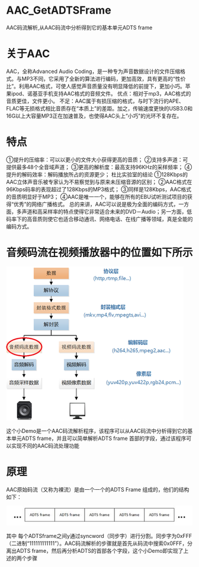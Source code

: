 # AAC_GetADTSFrame
AAC码流解析,从AAC码流中分析得到它的基本单元ADTS frame

# 关于AAC
AAC，全称Advanced Audio Coding，是一种专为声音数据设计的文件压缩格式。与MP3不同，它采用了全新的算法进行编码，更加高效，具有更高的“性价比”。利用AAC格式，可使人感觉声音质量没有明显降低的前提下，更加小巧。苹果ipod、诺基亚手机支持AAC格式的音频文件。
优点：相对于mp3，AAC格式的音质更佳，文件更小。
不足：AAC属于有损压缩的格式，与时下流行的APE、FLAC等无损格式相比音质存在“本质上”的差距。加之，传输速度更快的USB3.0和16G以上大容量MP3正在加速普及，也使得AAC头上“小巧”的光环不复存在。

# 特点
①提升的压缩率：可以以更小的文件大小获得更高的音质；
②支持多声道：可提供最多48个全音域声道；
③更高的解析度：最高支持96KHz的采样频率；
④提升的解码效率：解码播放所占的资源更少；
杜比实验室的结论
①128Kbps的AAC立体声音乐被专家认为不易察觉到与原来未压缩音源的区别；
②AAC格式在96Kbps码率的表现超过了128Kbps的MP3格式；
③同样是128Kbps，AAC格式的音质明显好于MP3；
④AAC是唯一一个，能够在所有的EBU试听测试项目的获得“优秀”的网络广播格式。
总的来讲，AAC可以说是极为全面的编码方式，一方面，多声道和高采样率的特点使得它非常适合未来的DVD－Audio；另一方面，低码率下的高音质则使它也适合移动通讯、网络电话、在线广播等领域，真是全能的编码方式。


# 音频码流在视频播放器中的位置如下所示

![image text](https://github.com/MTerence/AAC_GetADTSFrame/blob/master/source/20160118101456758.png)

这个小Demo是一个AAC码流解析程序，该程序可以从AAC码流中分析得到它的基本单元ADTS frame，并且可以简单解析ADTS frame 首部的字段，通过该程序可以实现不同的AAC码流处理功能

# 原理

AAC原始码流（又称为裸流）是由一个一个的ADTS Frame 组成的，他们的结构如下：

![image text](https://github.com/MTerence/AAC_GetADTSFrame/blob/master/source/20160118101611729.jpeg)


其中 每个ADTSframe之间y通过syncword（同步字）进行分割。同步字为0xFFF（二进制“111111111111”）。AAC码流解析的步骤就是首先从码流中搜索0x0FFF，分离出ADTS frame，然后再分析ADTS的首部各个字段，这个小Demo即实现了上述的两个步骤



